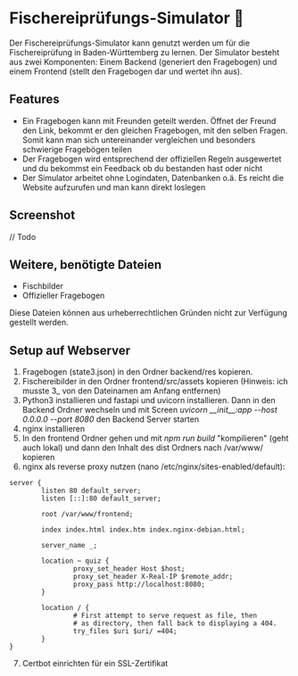 # Fischereiprüfungs-Simulator 🎣
Der Fischereiprüfungs-Simulator kann genutzt werden um für die Fischereiprüfung in Baden-Württemberg zu lernen.
Der Simulator besteht aus zwei Komponenten: Einem Backend (generiert den Fragebogen) und einem Frontend (stellt den Fragebogen dar und wertet ihn aus).

## Features
* Ein Fragebogen kann mit Freunden geteilt werden. Öffnet der Freund den Link, bekommt er den gleichen Fragebogen, mit den selben Fragen. Somit kann man sich untereinander vergleichen und besonders schwierige Fragebögen teilen
* Der Fragebogen wird entsprechend der offiziellen Regeln ausgewertet und du bekommst ein Feedback ob du bestanden hast oder nicht
* Der Simulator arbeitet ohne Logindaten, Datenbanken o.ä. Es reicht die Website aufzurufen und man kann direkt loslegen

## Screenshot
// Todo

## Weitere, benötigte Dateien
* Fischbilder
* Offizieller Fragebogen


Diese Dateien können aus urheberrechtlichen Gründen nicht zur Verfügung gestellt werden. 

## Setup auf Webserver
1. Fragebogen (state3.json) in den Ordner backend/res kopieren.
2. Fischereibilder in den Ordner frontend/src/assets kopieren (Hinweis: ich musste 3_ von den Dateinamen am Anfang entfernen)
3. Python3 installieren und fastapi und uvicorn installieren. Dann in den Backend Ordner wechseln und mit Screen *uvicorn \_\_init\_\_:app --host 0.0.0.0 --port 8080* den Backend Server starten
4. nginx installieren
5. In den frontend Ordner gehen und mit *npm run build* "kompilieren" (geht auch lokal) und dann den Inhalt des dist Ordners nach /var/www/ kopieren
6. nginx als reverse proxy nutzen (nano /etc/nginx/sites-enabled/default):

```
server {
        listen 80 default_server;
        listen [::]:80 default_server;

        root /var/www/frontend;

        index index.html index.htm index.nginx-debian.html;

        server_name _;

        location ~ quiz {
                proxy_set_header Host $host;
                proxy_set_header X-Real-IP $remote_addr;
                proxy_pass http://localhost:8080;
        }

        location / {
                # First attempt to serve request as file, then
                # as directory, then fall back to displaying a 404.
                try_files $uri $uri/ =404;
        }
}
```

7. Certbot einrichten für ein SSL-Zertifikat
